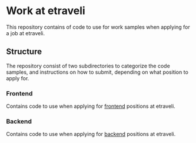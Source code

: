 # Work at etraveli
This repository contains of code to use for work samples when applying for a job at etraveli.

## Structure

The repository consist of two subdirectories to categorize the code samples, and instructions on how to submit, depending on what position to apply for.  

### Frontend

Contains code to use when applying for [frontend](./frontend) positions at etraveli.

### Backend

Contains code to use when applying for [backend](./backend) positions at etraveli.
